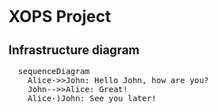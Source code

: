 # XOPS Project

## Infrastructure diagram
<pre class="mermaid">
  sequenceDiagram
    Alice->>John: Hello John, how are you?
    John-->>Alice: Great!
    Alice-)John: See you later!
</pre>
<script> mermaid.initialize({ startOnLoad: true }); </script>